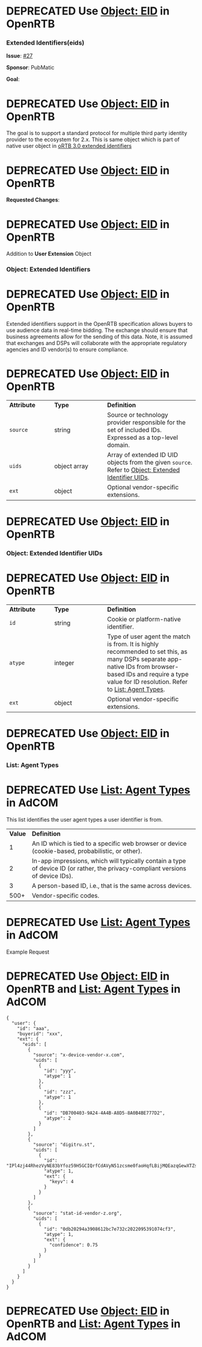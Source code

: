 # DEPRECATED Use [Object: EID](https://github.com/InteractiveAdvertisingBureau/openrtb2.x/blob/main/2.6.md#3227---object-eid-) in OpenRTB

### Extended Identifiers(eids)

**Issue**: [#27](https://github.com/InteractiveAdvertisingBureau/openrtb/issues/27)

**Sponsor**: PubMatic

**Goal**:

# DEPRECATED Use [Object: EID](https://github.com/InteractiveAdvertisingBureau/openrtb2.x/blob/main/2.6.md#3227---object-eid-) in OpenRTB

The goal is to support a standard protocol for multiple third party identity provider to the ecosystem for 2.x.
This is same object which is part of native user object in [oRTB 3.0 extended identifiers](https://github.com/InteractiveAdvertisingBureau/AdCOM/blob/master/AdCOM%20v1.0%20FINAL.md#object_eids)

# DEPRECATED Use [Object: EID](https://github.com/InteractiveAdvertisingBureau/openrtb2.x/blob/main/2.6.md#3227---object-eid-) in OpenRTB

**Requested Changes**:
# DEPRECATED Use [Object: EID](https://github.com/InteractiveAdvertisingBureau/openrtb2.x/blob/main/2.6.md#3227---object-eid-) in OpenRTB

Addition to **User Extension** Object


### Object:  Extended Identifiers <a name="object_eids"></a>

# DEPRECATED Use [Object: EID](https://github.com/InteractiveAdvertisingBureau/openrtb2.x/blob/main/2.6.md#3227---object-eid-) in OpenRTB

Extended identifiers support in the OpenRTB specification allows buyers to use audience data in real-time bidding.  The exchange should ensure that business agreements allow for the sending of this data.  Note, it is assumed that exchanges and DSPs will collaborate with the appropriate regulatory agencies and ID vendor(s) to ensure compliance.

# DEPRECATED Use [Object: EID](https://github.com/InteractiveAdvertisingBureau/openrtb2.x/blob/main/2.6.md#3227---object-eid-) in OpenRTB

<table>
  <tr>
    <td><strong>Attribute&nbsp;&nbsp;&nbsp;&nbsp;&nbsp;&nbsp;&nbsp;&nbsp;</strong></td>
    <td><strong>Type&nbsp;&nbsp;&nbsp;&nbsp;&nbsp;&nbsp;&nbsp;&nbsp;&nbsp;&nbsp;&nbsp;&nbsp;&nbsp;&nbsp;&nbsp;&nbsp;&nbsp;&nbsp;&nbsp;&nbsp;</strong></td>
    <td><strong>Definition</strong></td>
  </tr>
  <tr>
    <td><code>source</code></td>
    <td>string</td>
    <td>Source or technology provider responsible for the set of included IDs.  Expressed as a top-level domain.</td>
  </tr>
  <tr>
    <td><code>uids</code></td>
    <td>object&nbsp;array</td>
    <td>Array of extended ID UID objects from the given <code>source</code>.  Refer to <a href="#object_eid_uids">Object: Extended Identifier UIDs</a>.</td>
  </tr>
  <tr>
    <td><code>ext</code></td>
    <td>object</td>
    <td>Optional vendor-specific extensions.</td>
  </tr>
</table>

# DEPRECATED Use [Object: EID](https://github.com/InteractiveAdvertisingBureau/openrtb2.x/blob/main/2.6.md#3227---object-eid-) in OpenRTB

### Object:  Extended Identifier UIDs <a name="object_eid_uids"></a>

# DEPRECATED Use [Object: EID](https://github.com/InteractiveAdvertisingBureau/openrtb2.x/blob/main/2.6.md#3227---object-eid-) in OpenRTB

<table>
  <tr>
    <td><strong>Attribute&nbsp;&nbsp;&nbsp;&nbsp;&nbsp;&nbsp;&nbsp;&nbsp;</strong></td>
    <td><strong>Type&nbsp;&nbsp;&nbsp;&nbsp;&nbsp;&nbsp;&nbsp;&nbsp;&nbsp;&nbsp;&nbsp;&nbsp;&nbsp;&nbsp;&nbsp;&nbsp;&nbsp;&nbsp;&nbsp;&nbsp;</strong></td>
    <td><strong>Definition</strong></td>
  </tr>
  <tr>
    <td><code>id</code></td>
    <td>string</td>
    <td>Cookie or platform-native identifier.</td>
  </tr>
  <tr>
    <td><code>atype</code></td>
    <td>integer</td>
    <td>Type of user agent the match is from.  It is highly recommended to set this, as many DSPs separate app-native IDs from browser-based IDs and require a type value for ID resolution.  Refer to <a href="#list_agenttypes">List: Agent Types</a>.</td>
  </tr>
  <tr>
    <td><code>ext</code></td>
    <td>object</td>
    <td>Optional vendor-specific extensions.</td>
  </tr>
</table>

# DEPRECATED Use [Object: EID](https://github.com/InteractiveAdvertisingBureau/openrtb2.x/blob/main/2.6.md#3227---object-eid-) in OpenRTB

### List:  Agent Types <a name="list_agenttypes"></a>

# DEPRECATED Use [List: Agent Types](https://github.com/InteractiveAdvertisingBureau/AdCOM/blob/main/AdCOM%20v1.0%20FINAL.md#list--agent-types-) in AdCOM

This list identifies the user agent types a user identifier is from.
<table>
  <tr>
    <td><strong>Value</strong></td>
    <td><strong>Definition</strong></td>
  </tr>
  <tr>
    <td>1</td>
    <td>An ID which is tied to a specific web browser or device (cookie-based, probabilistic, or other).</td>
  </tr>
  <tr>
    <td>2</td>
    <td>In-app impressions, which will typically contain a type of device ID (or rather, the privacy-compliant versions of device IDs).</td>
  </tr>
  <tr>
    <td>3</td>
    <td>A person-based ID, i.e., that is the same across devices.</td>
  </tr>
  <tr>
    <td>500+</td>
    <td>Vendor-specific codes.</td>
  </tr>
</table>

# DEPRECATED Use [List: Agent Types](https://github.com/InteractiveAdvertisingBureau/AdCOM/blob/main/AdCOM%20v1.0%20FINAL.md#list--agent-types-) in AdCOM

Example Request

# DEPRECATED Use [Object: EID](https://github.com/InteractiveAdvertisingBureau/openrtb2.x/blob/main/2.6.md#3227---object-eid-) in OpenRTB and [List: Agent Types](https://github.com/InteractiveAdvertisingBureau/AdCOM/blob/main/AdCOM%20v1.0%20FINAL.md#list--agent-types-) in AdCOM

```
{
  "user": {
    "id": "aaa",
    "buyerid": "xxx",
    "ext": {
      "eids": [
        {
          "source": "x-device-vendor-x.com",
          "uids": [
            {
              "id": "yyy",
              "atype": 1
            },
            {
              "id": "zzz",
              "atype": 1
            },
            {
              "id": "DB700403-9A24-4A4B-A8D5-8A0B4BE777D2",
              "atype": 2
            }
          ]
        },
        {
          "source": "digitru.st",
          "uids": [
            {
              "id": "IPl4zj44RhezVyNE83bYfoz59H5GCIQrfCdAVyN51zcsme0faoHqfLBijMQEazqGewXTZsMwMfZqwne8x4eAVeNmAx7iPpk7bpGYp71GUZyysbEEReDYEMJ2hNSldGTT9UExI62HvXuBM16X121r0i8Tko2Bps84tQFWb4lJeun/nRzYwj3ehUGjkE3UOxvHoplNqA43n25pRjgUkUVTRgrpTVLv5Vl4PJ4ir7twHLLow539N3ETb0cHt8GVweHBc2dGmqUTNQxGUZxBA21omEmotXpfqRKrHUo4fm/O9NFgYRN6W8LaCy3USy8dPQ==",
              "atype": 1,
              "ext": {
                "keyv": 4
              }
            }
          ]
        },
        {
          "source": "stat-id-vendor-z.org",
          "uids": [
            {
              "id": "0db20294a3908612bc7e732c2022095391074cf3",
              "atype": 1,
              "ext": {
                "confidence": 0.75
              }
            }
          ]
        }
      ]
    }
  }
}
```
# DEPRECATED Use [Object: EID](https://github.com/InteractiveAdvertisingBureau/openrtb2.x/blob/main/2.6.md#3227---object-eid-) in OpenRTB and [List: Agent Types](https://github.com/InteractiveAdvertisingBureau/AdCOM/blob/main/AdCOM%20v1.0%20FINAL.md#list--agent-types-) in AdCOM
